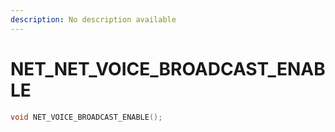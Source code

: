 ```yaml
---
description: No description available 
---
```


# NET\_NET_VOICE_BROADCAST_ENABLE

```cpp
void NET_VOICE_BROADCAST_ENABLE();
```